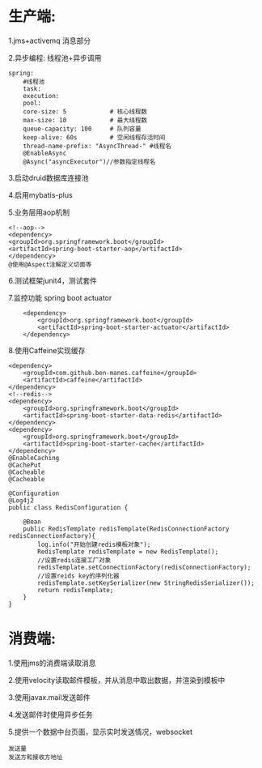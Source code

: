 # 生产端:

1.jms+activemq 消息部分

2.异步编程: 线程池+异步调用

    spring: 
        #线程池
        task:
        execution:
        pool:
        core-size: 5            # 核心线程数
        max-size: 10            # 最大线程数
        queue-capacity: 100     # 队列容量
        keep-alive: 60s         # 空闲线程存活时间
        thread-name-prefix: "AsyncThread-" #线程名
        @EnableAsync
        @Async("asyncExecutor")//参数指定线程名


3.启动druid数据库连接池

4.启用mybatis-plus

5.业务层用aop机制

    <!--aop-->
    <dependency>
    <groupId>org.springframework.boot</groupId>
    <artifactId>spring-boot-starter-aop</artifactId>
    </dependency>
    @使用@Aspect注解定义切面等

6.测试框架junit4，测试套件

7.监控功能 spring boot actuator
<!--jmx-->
        <dependency>
            <groupId>org.springframework.boot</groupId>
            <artifactId>spring-boot-starter-actuator</artifactId>
        </dependency>

8.使用Caffeine实现缓存

    <dependency>
        <groupId>com.github.ben-manes.caffeine</groupId>
        <artifactId>caffeine</artifactId>
    </dependency>
    <!--redis-->
    <dependency>
        <groupId>org.springframework.boot</groupId>
        <artifactId>spring-boot-starter-data-redis</artifactId>
    </dependency>
    <dependency>
        <groupId>org.springframework.boot</groupId>
        <artifactId>spring-boot-starter-cache</artifactId>
    </dependency>
    @EnableCaching
    @CachePut
    @Cacheable
    @Cacheable

    @Configuration
    @Log4j2
    public class RedisConfiguration {
    
        @Bean
        public RedisTemplate redisTemplate(RedisConnectionFactory redisConnectionFactory){
            log.info("开始创建redis模板对象");
            RedisTemplate redisTemplate = new RedisTemplate();
            //设置redis连接工厂对象
            redisTemplate.setConnectionFactory(redisConnectionFactory);
            //设置reids key的序列化器
            redisTemplate.setKeySerializer(new StringRedisSerializer());
            return redisTemplate;
        }
    }

# 消费端:

1.使用jms的消费端读取消息

2.使用velocity读取邮件模板，并从消息中取出数据，并渲染到模板中

3.使用javax.mail发送邮件

4.发送邮件时使用异步任务

5.提供一个数据中台页面，显示实时发送情况，websocket

    发送量
    发送方和接收方地址